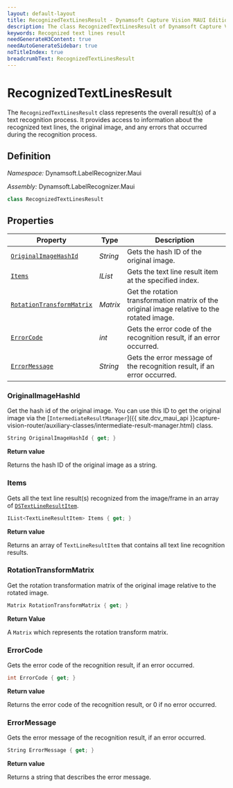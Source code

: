 ```yaml
---
layout: default-layout
title: RecognizedTextLinesResult - Dynamsoft Capture Vision MAUI Edition
description: The class RecognizedTextLinesResult of Dynamsoft Capture Vision MAUI edition represents the result of a text recognition process.
keywords: Recognized text lines result
needGenerateH3Content: true
needAutoGenerateSidebar: true
noTitleIndex: true
breadcrumbText: RecognizedTextLinesResult
---
```


# RecognizedTextLinesResult

The `RecognizedTextLinesResult` class represents the overall result(s) of a text recognition process. It provides access to information about the recognized text lines, the original image, and any errors that occurred during the recognition process.

## Definition

*Namespace:* Dynamsoft.LabelRecognizer.Maui

*Assembly:* Dynamsoft.LabelRecognizer.Maui

```csharp
class RecognizedTextLinesResult
```

## Properties

| Property | Type | Description |
| -------- | ---- | ----------- |
| [`OriginalImageHashId`](#originalimagehashid) | *String* | Gets the hash ID of the original image. |
| [`Items`](#items) | *IList<TextLineResultItem>* | Gets the text line result item at the specified index. |
| [`RotationTransformMatrix`](#rotationtransformmatrix) | *Matrix* | Get the rotation transformation matrix of the original image relative to the rotated image.|
| [`ErrorCode`](#errorcode) | *int* | Gets the error code of the recognition result, if an error occurred. |
| [`ErrorMessage`](#errormessage) | *String* | Gets the error message of the recognition result, if an error occurred. |

### OriginalImageHashId

Get the hash id of the original image. You can use this ID to get the original image via the [`IntermediateResultManager`]({{ site.dcv_maui_api }}capture-vision-router/auxiliary-classes/intermediate-result-manager.html) class.

```csharp
String OriginalImageHashId { get; }
```

**Return value**

Returns the hash ID of the original image as a string.

### Items

Gets all the text line result(s) recognized from the image/frame in an array of [`DSTextLineResultItem`](text-line-result-item.md).

```csharp
IList<TextLineResultItem> Items { get; }
```

**Return value**

Returns an array of `TextLineResultItem` that contains all text line recognition results.

### RotationTransformMatrix

Get the rotation transformation matrix of the original image relative to the rotated image.

```csharp
Matrix RotationTransformMatrix { get; }
```

**Return Value**

A `Matrix` which represents the rotation transform matrix.

### ErrorCode

Gets the error code of the recognition result, if an error occurred.

```csharp
int ErrorCode { get; }
```

**Return value**

Returns the error code of the recognition result, or 0 if no error occurred.

### ErrorMessage

Gets the error message of the recognition result, if an error occurred.

```csharp
String ErrorMessage { get; }
```

**Return value**

Returns a string that describes the error message.
